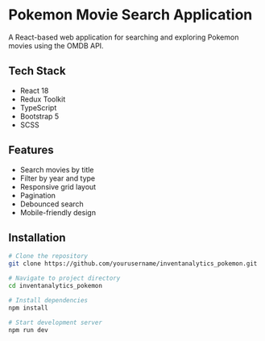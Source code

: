 # Pokemon Movie Search Application

A React-based web application for searching and exploring Pokemon movies using the OMDB API.

## Tech Stack
- React 18
- Redux Toolkit
- TypeScript
- Bootstrap 5
- SCSS

## Features
- Search movies by title
- Filter by year and type
- Responsive grid layout
- Pagination
- Debounced search
- Mobile-friendly design

## Installation

```bash
# Clone the repository
git clone https://github.com/yourusername/inventanalytics_pokemon.git

# Navigate to project directory
cd inventanalytics_pokemon

# Install dependencies
npm install

# Start development server
npm run dev